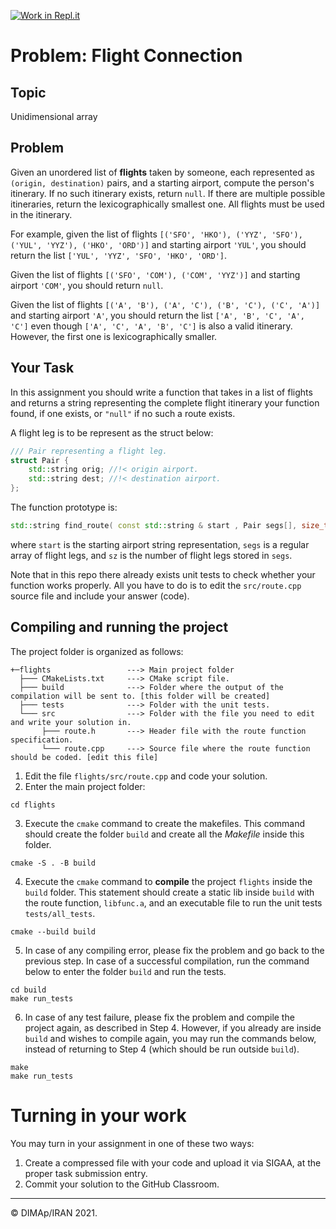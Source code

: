 [![Work in Repl.it](https://classroom.github.com/assets/work-in-replit-14baed9a392b3a25080506f3b7b6d57f295ec2978f6f33ec97e36a161684cbe9.svg)](https://classroom.github.com/online_ide?assignment_repo_id=4873959&assignment_repo_type=AssignmentRepo)
# Problem: Flight Connection

## Topic
Unidimensional array

## Problem
Given an unordered list of **flights** taken by someone, each represented as `(origin, destination)` pairs, and a starting airport, compute the person's itinerary. If no such itinerary exists, return `null`. If there are multiple possible itineraries, return the lexicographically smallest one. All flights must be used in the itinerary.

For example, given the list of flights `[('SFO', 'HKO'), ('YYZ', 'SFO'), ('YUL',
'YYZ'), ('HKO', 'ORD')]` and starting airport `'YUL'`, you should return the list `['YUL', 'YYZ', 'SFO', 'HKO', 'ORD']`.

Given the list of flights `[('SFO', 'COM'), ('COM', 'YYZ')]` and starting airport `'COM'`, you should return `null`.

Given the list of flights `[('A', 'B'), ('A', 'C'), ('B', 'C'), ('C', 'A')]` and starting airport `'A'`, you should return the list `['A', 'B', 'C', 'A', 'C']`  even though `['A', 'C', 'A', 'B', 'C']` is also a valid itinerary. However, the first one is lexicographically smaller.

## Your Task

In this assignment you should write a function that takes in a list of flights and returns a string representing the complete flight itinerary your function found, if one exists, or `"null"` if no such a route exists.

A flight leg is to be represent as the struct below:
```c++
/// Pair representing a flight leg.
struct Pair {
    std::string orig; //!< origin airport.
    std::string dest; //!< destination airport.
};
```

The function prototype is:
```c++
std::string find_route( const std::string & start , Pair segs[], size_t sz );
```

where `start` is the starting airport string representation, `segs` is a regular array of flight legs, and `sz` is the number of flight legs stored in `segs`.

Note that in this repo there already exists unit tests to check whether your function works properly.
All you have to do is to edit the `src/route.cpp` source file and include your answer (code).

## Compiling and running the project

The project folder is organized as follows:
```
+─flights                 ---> Main project folder
  ├─── CMakeLists.txt     ---> CMake script file.
  ├─── build              ---> Folder where the output of the compilation will be sent to. [this folder will be created]
  ├─── tests              ---> Folder with the unit tests.
  └─── src                ---> Folder with the file you need to edit and write your solution in.
       ├─── route.h       ---> Header file with the route function specification.
       └─── route.cpp     ---> Source file where the route function should be coded. [edit this file]
```

1. Edit the file `flights/src/route.cpp` and code your solution.
2. Enter the main project folder:
```
cd flights
```
3. Execute the `cmake` command to create the makefiles. This command should create the folder `build` and create all the _Makefile_ inside this folder.
```
cmake -S . -B build
```
4. Execute the `cmake` command to **compile** the project `flights` inside the `build` folder. This statement should create a static lib inside `build` with the route function, `libfunc.a`, and an executable file to run the unit tests `tests/all_tests`.
```
cmake --build build
```

5. In case of any compiling error, please fix the problem and go back to the previous step. In case of a successful compilation, run the command below to enter the folder  `build` and run the tests.
```
cd build
make run_tests
```

6. In case of any test failure, please fix the problem and compile the project again, as described in Step 4. However, if you already are inside  `build` and wishes to compile again, you may run the commands below, instead of returning to Step 4 (which should be run outside `build`).
```
make
make run_tests
```

# Turning in your work

You may turn in your assignment in one of these two ways:
1. Create a compressed file with your code and upload it via SIGAA, at the proper task submission entry.
2. Commit your solution to the GitHub Classroom.

--------
&copy; DIMAp/IRAN 2021.
